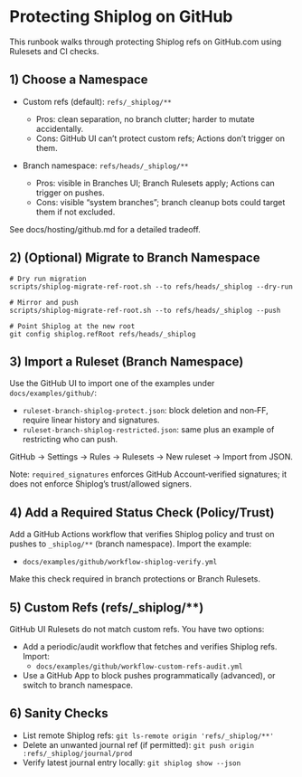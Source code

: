 # Protecting Shiplog on GitHub

This runbook walks through protecting Shiplog refs on GitHub.com using Rulesets and CI checks.

## 1) Choose a Namespace

- Custom refs (default): `refs/_shiplog/**`
  - Pros: clean separation, no branch clutter; harder to mutate accidentally.
  - Cons: GitHub UI can’t protect custom refs; Actions don’t trigger on them.

- Branch namespace: `refs/heads/_shiplog/**`
  - Pros: visible in Branches UI; Branch Rulesets apply; Actions can trigger on pushes.
  - Cons: visible “system branches”; branch cleanup bots could target them if not excluded.

See docs/hosting/github.md for a detailed tradeoff.

## 2) (Optional) Migrate to Branch Namespace

```
# Dry run migration
scripts/shiplog-migrate-ref-root.sh --to refs/heads/_shiplog --dry-run

# Mirror and push
scripts/shiplog-migrate-ref-root.sh --to refs/heads/_shiplog --push

# Point Shiplog at the new root
git config shiplog.refRoot refs/heads/_shiplog
```

## 3) Import a Ruleset (Branch Namespace)

Use the GitHub UI to import one of the examples under `docs/examples/github/`:

- `ruleset-branch-shiplog-protect.json`: block deletion and non‑FF, require linear history and signatures.
- `ruleset-branch-shiplog-restricted.json`: same plus an example of restricting who can push.

GitHub → Settings → Rules → Rulesets → New ruleset → Import from JSON.

Note: `required_signatures` enforces GitHub Account‑verified signatures; it does not enforce Shiplog’s trust/allowed signers.

## 4) Add a Required Status Check (Policy/Trust)

Add a GitHub Actions workflow that verifies Shiplog policy and trust on pushes to `_shiplog/**` (branch namespace). Import the example:

- `docs/examples/github/workflow-shiplog-verify.yml`

Make this check required in branch protections or Branch Rulesets.

## 5) Custom Refs (refs/_shiplog/**)

GitHub UI Rulesets do not match custom refs. You have two options:

- Add a periodic/audit workflow that fetches and verifies Shiplog refs. Import:
  - `docs/examples/github/workflow-custom-refs-audit.yml`
- Use a GitHub App to block pushes programmatically (advanced), or switch to branch namespace.

## 6) Sanity Checks

- List remote Shiplog refs: `git ls-remote origin 'refs/_shiplog/**'`
- Delete an unwanted journal ref (if permitted): `git push origin :refs/_shiplog/journal/prod`
- Verify latest journal entry locally: `git shiplog show --json`

